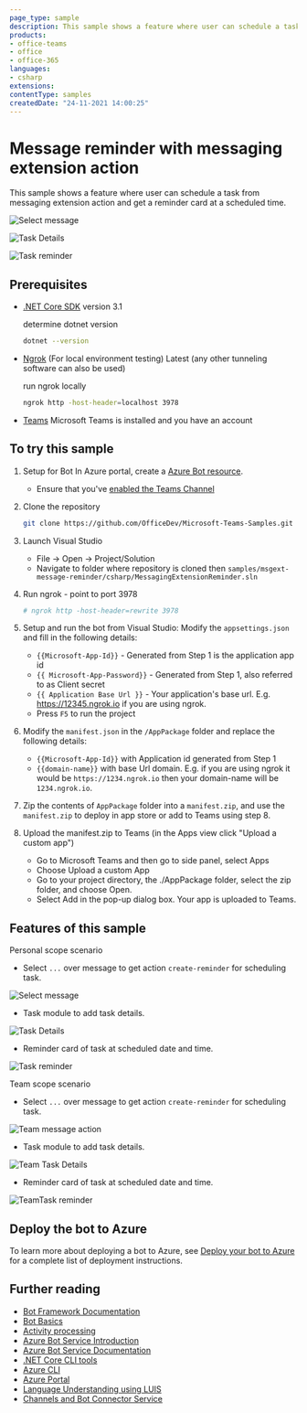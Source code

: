 ```yaml
---
page_type: sample
description: This sample shows a feature where user can schedule a task from messaging extension action and get a reminder card at a scheduled time.
products:
- office-teams
- office
- office-365
languages:
- csharp
extensions:
contentType: samples
createdDate: "24-11-2021 14:00:25"
---
```


# Message reminder with messaging extension action

This sample shows a feature where user can schedule a task from messaging extension action and get a reminder card at a scheduled time.

![Select message](MessagingExtensionReminder/Images/MessageAction.png)

![Task Details](MessagingExtensionReminder/Images/ScheduleTask.png)

![Task reminder](MessagingExtensionReminder/Images/TaskReminder.png)

## Prerequisites

- [.NET Core SDK](https://dotnet.microsoft.com/download) version 3.1

  determine dotnet version
  ```bash
  dotnet --version
  ```
- [Ngrok](https://ngrok.com/download) (For local environment testing) Latest (any other tunneling software can also be used)
  
  run ngrok locally
  ```bash
  ngrok http -host-header=localhost 3978
  ```
- [Teams](https://teams.microsoft.com) Microsoft Teams is installed and you have an account

## To try this sample

1) Setup for Bot
   In Azure portal, create a [Azure Bot resource](https://docs.microsoft.com/en-us/azure/bot-service/bot-builder-authentication?view=azure-bot-service-4.0&tabs=csharp%2Caadv2).

   - Ensure that you've [enabled the Teams Channel](https://docs.microsoft.com/en-us/azure/bot-service/channel-connect-teams?view=azure-bot-service-4.0)
   
2) Clone the repository
   ```bash
   git clone https://github.com/OfficeDev/Microsoft-Teams-Samples.git
   ```

3) Launch Visual Studio
   - File -> Open -> Project/Solution
   - Navigate to folder where repository is cloned then `samples/msgext-message-reminder/csharp/MessagingExtensionReminder.sln`
    
4) Run ngrok - point to port 3978

    ```bash
    # ngrok http -host-header=rewrite 3978
    ```
 
5) Setup and run the bot from Visual Studio: 
   Modify the `appsettings.json` and fill in the following details:
   - `{{Microsoft-App-Id}}` - Generated from Step 1 is the application app id
   - `{{ Microsoft-App-Password}}` - Generated from Step 1, also referred to as Client secret
   - `{{ Application Base Url }}` - Your application's base url. E.g. https://12345.ngrok.io if you are using ngrok.
   - Press `F5` to run the project
	 
6) Modify the `manifest.json` in the `/AppPackage` folder and replace the following details:
   - `{{Microsoft-App-Id}}` with Application id generated from Step 1
   - `{{domain-name}}` with base Url domain. E.g. if you are using ngrok it would be `https://1234.ngrok.io` then your domain-name will be `1234.ngrok.io`.

7) Zip the contents of `AppPackage` folder into a `manifest.zip`, and use the `manifest.zip` to deploy in app store or add to Teams using step 8.

8) Upload the manifest.zip to Teams (in the Apps view click "Upload a custom app")
   - Go to Microsoft Teams and then go to side panel, select Apps
   - Choose Upload a custom App
   - Go to your project directory, the ./AppPackage folder, select the zip folder, and choose Open.
   - Select Add in the pop-up dialog box. Your app is uploaded to Teams.    
## Features of this sample

Personal scope scenario 

- Select `...` over message to get action `create-reminder` for scheduling task.

![Select message](MessagingExtensionReminder/Images/MessageAction.png)

- Task module to add task details.

![Task Details](MessagingExtensionReminder/Images/ScheduleTask.png)

- Reminder card of task at scheduled date and time.

![Task reminder](MessagingExtensionReminder/Images/TaskReminder.png)

Team scope scenario

- Select `...` over message to get action `create-reminder` for scheduling task.

![Team message action ](MessagingExtensionReminder/Images/MessageActionTeam.png)

- Task module to add task details.

![Team Task Details ](MessagingExtensionReminder/Images/ScheduleTaskTeam.png)

- Reminder card of task at scheduled date and time.

![ TeamTask reminder](MessagingExtensionReminder/Images/TaskReminderTeam.png)


## Deploy the bot to Azure

To learn more about deploying a bot to Azure, see [Deploy your bot to Azure](https://aka.ms/azuredeployment) for a complete list of deployment instructions.

## Further reading

- [Bot Framework Documentation](https://docs.botframework.com)
- [Bot Basics](https://docs.microsoft.com/azure/bot-service/bot-builder-basics?view=azure-bot-service-4.0)
- [Activity processing](https://docs.microsoft.com/en-us/azure/bot-service/bot-builder-concept-activity-processing?view=azure-bot-service-4.0)
- [Azure Bot Service Introduction](https://docs.microsoft.com/azure/bot-service/bot-service-overview-introduction?view=azure-bot-service-4.0)
- [Azure Bot Service Documentation](https://docs.microsoft.com/azure/bot-service/?view=azure-bot-service-4.0)
- [.NET Core CLI tools](https://docs.microsoft.com/en-us/dotnet/core/tools/?tabs=netcore2x)
- [Azure CLI](https://docs.microsoft.com/cli/azure/?view=azure-cli-latest)
- [Azure Portal](https://portal.azure.com)
- [Language Understanding using LUIS](https://docs.microsoft.com/en-us/azure/cognitive-services/luis/)
- [Channels and Bot Connector Service](https://docs.microsoft.com/en-us/azure/bot-service/bot-concepts?view=azure-bot-service-4.0)
